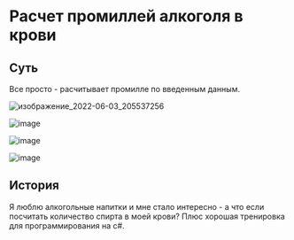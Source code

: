 # Расчет промиллей алкоголя в крови
## Суть
Все просто - расчитывает промилле по введенным данным.
  
![изображение_2022-06-03_205537256](https://user-images.githubusercontent.com/97308931/171919847-1481112b-89c1-4c23-85de-c5453a1f56d0.png)
  
![image](https://user-images.githubusercontent.com/97308931/171920508-2bd1f787-8943-4203-9aa8-22e37f0fe039.png)
  
![image](https://user-images.githubusercontent.com/97308931/171920625-e17a9dcf-274f-4917-a8f8-a5f71c5d242a.png)
  
![image](https://user-images.githubusercontent.com/97308931/171920671-623e2d77-d54b-4ab3-9591-dd8102f46491.png)
## История
Я люблю алкогольные напитки и мне стало интересно - а что если посчитать количество спирта в моей крови? Плюс хорошая тренировка для программирования  на c#.
